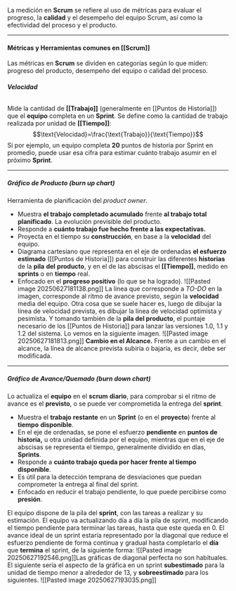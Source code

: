 La medición en **Scrum** se refiere al uso de métricas para evaluar el progreso, la **calidad** y el desempeño del equipo Scrum, así como la efectividad del proceso y el producto.
****
#### **Métricas y Herramientas comunes en [[Scrum]]**
Las métricas en **Scrum** se dividen en categorías según lo que miden: progreso del producto, desempeño del equipo o calidad del proceso.
###### **Velocidad**
Mide la cantidad de **[[Trabajo]]** (generalmente en [[Puntos de Historia]]) que el **equipo** completa en un **Sprint**. 
Se define como la cantidad de trabajo realizada por unidad de **[[Tiempo]]**: $$\text{Velocidad}=\frac{\text{Trabajo}}{\text{Tiempo}}$$Si por ejemplo, un equipo completa **20** puntos de historia por Sprint en promedio, puede usar esa cifra para estimar cuánto trabajo asumir en el próximo **Sprint**.
****
##### **Gráfico de Producto (*burn up* chart)**
Herramienta de planificación del *product owner*.
- Muestra **el trabajo completado acumulado** frente **al trabajo total planificado**. La evolución previsible del producto.
- Responde a **cuánto trabajo fue hecho frente a las expectativas.** 
- Proyecta en el tiempo su **construcción**, en base a la **velocidad** del equipo.
- Diagrama cartesiano que representa en el eje de ordenadas **el esfuerzo estimado** ([[Puntos de Historia]]) para construir las diferentes **historias** de la **pila** **del** **producto**, y en el de las abscisas el **[[Tiempo]]**, medido en **sprints** o en **tiempo** real.
- Enfocado en el **progreso positivo** (lo que se ha logrado).
![[Pasted image 20250627181138.png]]
La línea que corresponde a *TO-DO* en la imagen, corresponde al ritmo de avance previsto, según la **velocidad** media del equipo. 
Otra cosa que se suele hacer es, luego de dibujar la línea de velocidad prevista, es dibujar la línea de velocidad optimista y pesimista. Y tomando también de la **pila del producto**, el puntaje necesario de los [[Puntos de Historia]] para lanzar las versiones 1.0, 1.1 y 1.2 del sistema. Lo vemos en la siguiente imagen.
![[Pasted image 20250627181813.png]]
**Cambio en el Alcance.** Frente a un cambio en el alcance, la línea de alcance prevista subiría o bajaría, es decir, debe ser modificada.
****
##### **Gráfico de Avance/Quemado (*burn down* chart)**
Lo actualiza el **equipo** en el **scrum** **diario**, para comprobar si el ritmo de avance es el **previsto**, o se puede ver comprometida la entrega del **sprint**.
- Muestra el **trabajo** **restante** en un **Sprint** (o en el **proyecto**) frente al **tiempo** **disponible**.
- En el eje de ordenadas, se pone el esfuerzo **pendiente** en **puntos de historia,** u otra unidad definida por el equipo, mientras que en el eje de abscisas se representa el tiempo, generalmente dividido en días, **Sprints**. 
- Responde a **cuánto trabajo queda por hacer frente al tiempo disponible**.
- Es útil para la detección temprana de desviaciones que puedan comprometer la entrega al final del sprint.
- Enfocado en reducir el trabajo pendiente, lo que puede percibirse como **presión**.

El equipo dispone de la pila del **sprint**, con las tareas a realizar y su estimación. El equipo va actualizando día a día la pila de sprint, modificando el tiempo pendiente para terminar las tareas, hasta que este queda en 0.
El avance ideal de un sprint estaría representado por la diagonal que reduce el esfuerzo pendiente de forma continua y gradual hasta completarlo el **día** que **termina** el sprint, de la siguiente forma:
![[Pasted image 20250627192546.png]]Las gráficas de diagonal perfecta no son habituales. El siguiente sería el aspecto de la gráfica en un sprint **subestimado** para la unidad de tiempo menor a alrededor de 13, y **sobreestimado** para los siguientes.
![[Pasted image 20250627193035.png]]